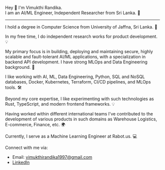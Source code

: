 Hey 👋 I'm Vimukthi Randika. <br>
I am an AI/ML Engineer, Independent Researcher from Sri Lanka. 📍

____________________________________________________________________

I hold a degree in Computer Science from University of Jaffna, Sri Lanka. 👋

In my free time, I do independent research works for product development. 💡

My primary focus is in building, deploying and maintaining secure, highly scalable and fault-tolerant AI/ML applications, with a specialization in backend API development. I have strong MLOps and Data Engineering background. 🚀

I like working with AI, ML, Data Engineering, Python, SQL and NoSQL databases, Docker, Kubernetes, Terraform, CI/CD pipelines, and MLOps tools. 🛠️

Beyond my core expertise, I like experimenting with such technologies as Rust, TypeScript, and modern frontend frameworks. 💡

Having worked within different international teams I've contributed to the development of various products in such domains as Warehouse Logistics, E-commerce, Finance, etc. 🌍

Currently, I serve as a Machine Learning Engineer at Rabot.us. 💻

Connect with me via:

- Email: vimukthirandika1997@gmail.com
- [LinkedIn](https://www.linkedin.com/in/vimukthi-randika/)
